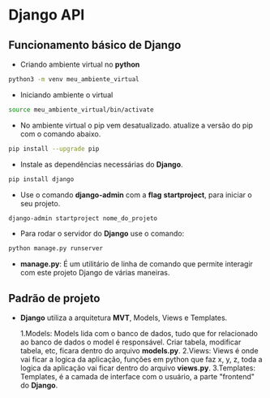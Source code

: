 # Django API

## Funcionamento básico de Django

- Criando ambiente virtual no **python**

```bash
python3 -m venv meu_ambiente_virtual
```

- Iniciando ambiente o virtual

```bash
source meu_ambiente_virtual/bin/activate
```

- No ambiente virtual o pip vem desatualizado.
  atualize a versão do pip com o comando abaixo.

```bash
pip install --upgrade pip
```

- Instale as dependências necessárias do **Django**.

```bash
pip install django
```

- Use o comando **django-admin** com a **flag** **startproject**, para iniciar o seu projeto.

```bash
django-admin startproject nome_do_projeto
```

- Para rodar o servidor do **Django** use o comando:

```bash
python manage.py runserver
```

- **manage.py**: É um utilitário de linha de comando que permite interagir com este projeto Django de várias maneiras.

## Padrão de projeto

- **Django** utiliza a arquitetura **MVT**, Models, Views e Templates.

  1.Models: Models lida com o banco de dados, tudo que for relacionado ao banco de dados
  o model é responsável. Criar tabela, modificar tabela, etc, ficara dentro do arquivo **models.py**.
  2.Views: Views é onde vai ficar a logica da aplicação, funções em python que faz x, y, z, toda a logica da aplicação vai ficar dentro do arquivo **views.py**.
  3.Templates: Templates, é a camada de interface com o usuário,
  a parte "frontend" do **Django**.
